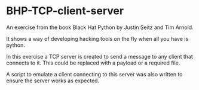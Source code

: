 # BHP-TCP-client-server
An exercise from the book Black Hat Python by Justin Seitz and Tim Arnold.

It shows a  way of developing hacking tools on the fly when all you have is python.

In this exercise a TCP server is created to send a message to any client that connects to it.
This could be replaced with a payload or a required file.

A script to emulate a client connecting to this server was also written to ensure the server works as expected.
